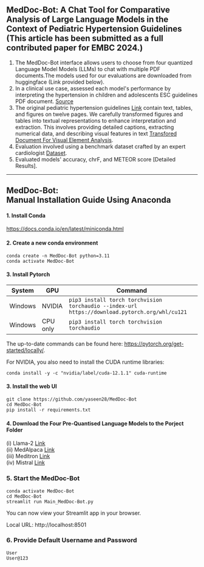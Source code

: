 MedDoc-Bot: A Chat Tool for Comparative Analysis of Large Language Models in the Context of Pediatric Hypertension Guidelines<br/> (This article has been submitted as a full contributed paper for EMBC 2024.)
------------------------------------------------------------------------------
1. The MedDoc-Bot interface allows users to choose from four quantized Language Model Models (LLMs) to chat with multiple PDF documents.The models used for our evaluations are downloaded from huggingface (Link provided below).
4. In a clinical use case, assessed each model's performance by interpreting the hypertension in children and adolescents ESC guidelines PDF document. [Source](https://academic.oup.com/eurheartj/article/43/35/3290/6633855)<br/>
5. The original pediatric hypertension guidelines [Link](https://github.com/yaseen28/MedDoc-Bot/blob/main/Dataset/Original%20Pediatric_HTN_Guideline.pdf) contain text, tables, and figures on twelve pages. We carefully transformed figures and tables into textual representations to enhance interpretation and extraction. This involves providing detailed captions, extracting numerical data, and describing visual features in text [Transfored Document For Visual Element Analysis](https://github.com/yaseen28/MedDoc-Bot/blob/main/Dataset/Transformed_Pediatric_Guidelines%20.pdf). 
3. Evaluation involved using a benchmark dataset crafted by an expert cardiologist [Dataset](https://github.com/yaseen28/MedDoc-Bot/tree/main/Dataset).
4. Evaluated models' accuracy, chrF, and METEOR score [Detailed Results].
------------------------------------------------------------------------------
MedDoc-Bot:<br/> Manual Installation Guide Using Anaconda
------------------------------------------------------------------------------
#### 1. Install Conda

https://docs.conda.io/en/latest/miniconda.html

#### 2. Create a new conda environment

```
conda create -n MedDoc-Bot python=3.11
conda activate MedDoc-Bot
```
#### 3. Install Pytorch

| System | GPU | Command |
|--------|---------|---------|
| Windows | NVIDIA | `pip3 install torch torchvision torchaudio --index-url https://download.pytorch.org/whl/cu121` |
| Windows | CPU only | `pip3 install torch torchvision torchaudio` |

The up-to-date commands can be found here: https://pytorch.org/get-started/locally/.

For NVIDIA, you also need to install the CUDA runtime libraries:

```
conda install -y -c "nvidia/label/cuda-12.1.1" cuda-runtime
```

#### 3. Install the web UI

```
git clone https://github.com/yaseen28/MedDoc-Bot
cd MedDoc-Bot
pip install -r requirements.txt
```
#### 4. Download the Four Pre-Quantised Language Models to the Porject Folder

   (i) Llama-2 [Link](https://huggingface.co/TheBloke/Llama-2-13B-chat-GGUF)<br/>
   (ii) MedAlpaca [Link](https://huggingface.co/TheBloke/medalpaca-13B-GGUF)<br/>
   (iii) Meditron [Link](https://huggingface.co/TheBloke/meditron-7B-GGUF)<br/>
   (iv) Mistral [Link](https://huggingface.co/TheBloke/Mistral-7B-Instruct-v0.2-GGUF)<br/>

### 5. Start the MedDoc-Bot

```
conda activate MedDoc-Bot
cd MedDoc-Bot
streamlit run Main_MedDoc-Bot.py
```
  You can now view your Streamlit app in your browser.

  Local URL: http://localhost:8501

### 6. Provide Default Username and Password
```
User
User@123
```

